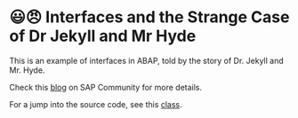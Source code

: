 # :smiley::angry: Interfaces and the Strange Case of Dr Jekyll and Mr Hyde

This is an example of interfaces in ABAP, told by the story of Dr. Jekyll and Mr. Hyde. 

Check this [blog](https://blogs.sap.com/2022/02/06/interfaces-and-t…kyll-and-mr-hyde/) on SAP Community for more details.

For a jump into the source code, see this [class](src/zmke_cl_interface_example.clas.abap).
